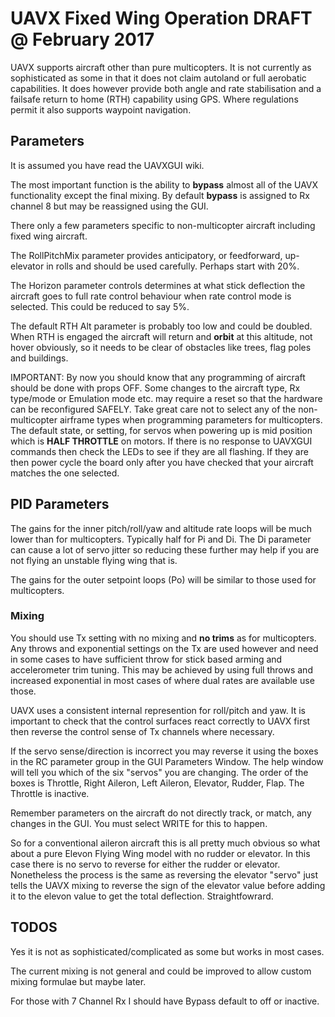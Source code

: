 # UAVX Fixed Wing Operation DRAFT @ February 2017 #

UAVX supports aircraft other than pure multicopters. It is not currently as sophisticated as some in that it does not claim autoland or full aerobatic capabilities. It does however provide both angle 
and rate stabilisation and a failsafe return to home (RTH) capability using GPS. Where regulations permit it also supports waypoint navigation.

## Parameters ##

It is assumed you have read the UAVXGUI wiki.

The most important function is the ability to **bypass** almost all of the UAVX functionality except the final mixing. By default **bypass** is assigned to Rx channel 8 but may be reassigned using the GUI. 

There only a few parameters specific to non-multicopter aircraft including fixed wing aircraft.

The RollPitchMix parameter provides anticipatory, or feedforward, up-elevator in rolls and should be used carefully. Perhaps start with 20%.

The Horizon parameter controls determines at what stick deflection the aircraft goes to full rate control behaviour when 
rate control mode is selected. This could be reduced to say 5%.

The default RTH Alt parameter is probably too low and could be doubled. When RTH is engaged the aircraft will return and **orbit** at this altitude, not hover obviously, so it needs to be clear of obstacles like trees, flag poles and buildings.
 
IMPORTANT: By now you should know that any programming of aircraft should be done with props OFF. Some changes to the aircraft type, Rx type/mode or Emulation mode etc. may require a reset so that the hardware can be reconfigured SAFELY. 
Take great care not to select any of the non-multicopter airframe types when programming parameters for multicopters. The default state, or setting, for servos when powering up is mid position which is **HALF THROTTLE** on motors.
If there is no response to UAVXGUI commands then check the LEDs to see if they are all flashing. If they are then power cycle the board only after you have checked 
that your aircraft matches the one selected. 

## PID Parameters ## 

The gains for the inner pitch/roll/yaw and altitude rate loops will be much lower than for multicopters. 
Typically half for Pi and Di. The Di parameter can cause a lot of servo jitter so reducing these further may help if you are not flying an unstable flying wing that is.

The gains for the outer setpoint loops (Po) will be similar to those used for multicopters.

### Mixing ###

You should use Tx setting with no mixing and **no trims** as for multicopters. 
Any throws and exponential settings on the Tx are used however and need in some cases to have sufficient throw for stick based arming and accelerometer trim tuning. This may be achieved by using full throws and increased exponential in most cases of where dual rates are available use those.

UAVX uses a consistent internal represention for roll/pitch and yaw. It is important to check that the control surfaces react correctly to UAVX first then reverse the control sense of Tx channels where necessary.

If the servo sense/direction is incorrect you may reverse it using the boxes in the RC parameter group in the GUI Parameters Window. The help window will tell you which of the six "servos" you are changing. 
The order of the boxes is Throttle, Right Aileron, Left Aileron, Elevator, Rudder, Flap. The Throttle is inactive. 

Remember parameters on the aircraft do not directly track, or match, any changes in the GUI. You must select WRITE for this to happen.

So for a conventional aileron aircraft this is all pretty much obvious so what about a pure Elevon Flying Wing model with no rudder or elevator. In this case there is no servo to reverse for either the rudder or elevator. Nonetheless the process is the same as reversing the elevator "servo" just tells the UAVX mixing to reverse the sign of the elevator value before adding it to the elevon value to get the total deflection. Straightfowrard.

       
## TODOS ##

Yes it is not as sophisticated/complicated as some but works in most cases. 

The current mixing is not general and could be improved to allow custom mixing formulae but maybe later.

For those with 7 Channel Rx I should have Bypass default to off or inactive. 


